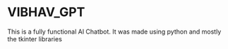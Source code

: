 # VIBHAV_GPT
This is a fully functional AI Chatbot. It was made using python and mostly the tkinter libraries
